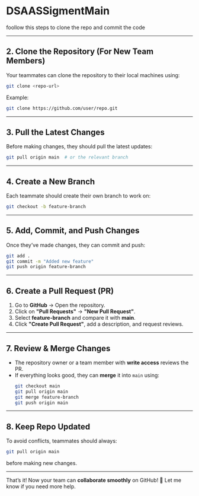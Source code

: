 # DSAASSigmentMain
foollow this steps to clone the repo and commit the code

---

## **2. Clone the Repository (For New Team Members)**
Your teammates can clone the repository to their local machines using:
```sh
git clone <repo-url>
```
Example:
```sh
git clone https://github.com/user/repo.git
```

---

## **3. Pull the Latest Changes**
Before making changes, they should pull the latest updates:
```sh
git pull origin main  # or the relevant branch
```

---

## **4. Create a New Branch**
Each teammate should create their own branch to work on:
```sh
git checkout -b feature-branch
```

---

## **5. Add, Commit, and Push Changes**
Once they’ve made changes, they can commit and push:
```sh
git add .
git commit -m "Added new feature"
git push origin feature-branch
```

---

## **6. Create a Pull Request (PR)**
1. Go to **GitHub** → Open the repository.
2. Click on **"Pull Requests"** → **"New Pull Request"**.
3. Select **feature-branch** and compare it with **main**.
4. Click **"Create Pull Request"**, add a description, and request reviews.

---

## **7. Review & Merge Changes**
- The repository owner or a team member with **write access** reviews the PR.
- If everything looks good, they can **merge** it into `main` using:
  ```sh
  git checkout main
  git pull origin main
  git merge feature-branch
  git push origin main
  ```

---

## **8. Keep Repo Updated**
To avoid conflicts, teammates should always:
```sh
git pull origin main
```
before making new changes.

---

That’s it! Now your team can **collaborate smoothly** on GitHub! 🚀 Let me know if you need more help.
